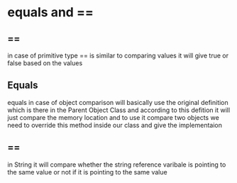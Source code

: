 
# equals and ==

## == 
in case of primitive type == is similar to comparing values it will give true or false based on the values

## Equals
 equals in case of object comparison will basically use the original definition which is there in the Parent Object Class
 and according to this defition it will just compare the memory location
 and to use it compare two objects we need to override this method inside our class and give the implementaion


## == 
in String it will compare whether the string reference varibale is pointing to the same value or not 
if it is pointing to the same value 
